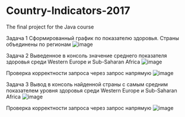 # Country-Indicators-2017
The final project for the Java course

Задача 1
Сформированный график по показателю здоровья. Страны объединены по регионам
![image](https://user-images.githubusercontent.com/90722253/147486063-fef3e382-8dd9-4bbe-8159-b0f1e438d4ba.png)


Задача 2
Выведенное в консоль значение среднего показателя здоровья среди Western Europe и Sub-Saharan Africa
![image](https://user-images.githubusercontent.com/90722253/147486243-44157306-baa0-43f7-b895-0e3cf2cbc1db.png)

Проверка корректности запроса через запрос напрямую
![image](https://user-images.githubusercontent.com/90722253/147486558-c9dafb40-c1c9-4ced-9d0f-912d4e738b81.png)



Задача 3
Вывод в консоль найденной страны с самым средним показателем уровня здоровья среди Western Europe и Sub-Saharan Africa
![image](https://user-images.githubusercontent.com/90722253/147486412-9de0dd9f-daca-4fdb-af43-373ec4f67ffd.png)

Проверка корректности запроса через запрос напрямую
![image](https://user-images.githubusercontent.com/90722253/147486583-c499dc9d-7e1f-4e8c-ba60-35daa78b1625.png)


